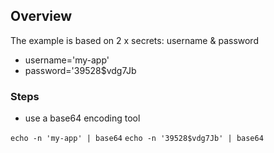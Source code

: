 ## Overview

The example is based on 2 x secrets: username & password

- username='my-app'
- password='39528$vdg7Jb

### Steps

- use a base64 encoding tool

`echo -n 'my-app' | base64`
`echo -n '39528$vdg7Jb' | base64`
